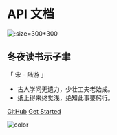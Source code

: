 # API 文档

![](/assets/images/sun.png ":size=300*300")

## 冬夜读书示子聿

「 宋 - 陆游 」

- 古人学问无遗力，少壮工夫老始成。
- 纸上得来终觉浅，绝知此事要躬行。

[GitHub](https://github.com/neyio/neyio.github.io/)
[Get Started](/README.md)

![color](#fcfcfc)
